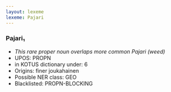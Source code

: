 ```yaml
---
layout: lexeme
lexeme: Pajari
---
```


###  Pajari₁

* _This rare proper noun overlaps more common *Pajari* (weed)_
* UPOS:  PROPN
* in KOTUS dictionary under:  6
* Origins: finer joukahainen 
* Possible NER class:  GEO
* Blacklisted:  PROPN-BLOCKING

